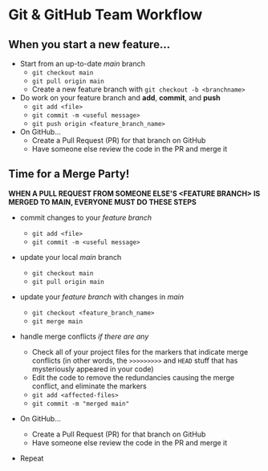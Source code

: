 # Git & GitHub Team Workflow

## When you start a new feature...

- Start from an up-to-date _main_ branch
  - `git checkout main`
  - `git pull origin main`
  - Create a new feature branch with `git checkout -b <branchname>`
- Do work on your feature branch and **add**, **commit**, and **push**
  - `git add <file>`
  - `git commit -m <useful message>`
  - `git push origin <feature_branch_name>`
- On GitHub...
  - Create a Pull Request (PR) for that branch on GitHub
  - Have someone else review the code in the PR and merge it

## Time for a Merge Party!

**WHEN A PULL REQUEST FROM SOMEONE ELSE'S \<FEATURE BRANCH> IS MERGED TO MAIN, EVERYONE MUST DO THESE STEPS**

- commit changes to your _feature branch_
  - `git add <file>`
  - `git commit -m <useful message>`
- update your local _main_ branch
  - `git checkout main`
  - `git pull origin main`
- update your _feature branch_ with changes in _main_
  - `git checkout <feature_branch_name>`
  - `git merge main`
- handle merge conflicts _if there are any_

  - Check all of your project files for the markers that indicate merge conflicts (in other words, the `>>>>>>>>>` and `HEAD` stuff that has mysteriously appeared in your code)
  - Edit the code to remove the redundancies causing the merge conflict, and eliminate the markers
  - `git add <affected-files>`
  - `git commit -m "merged main"`

- On GitHub...
  - Create a Pull Request (PR) for that branch on GitHub
  - Have someone else review the code in the PR and merge it
- Repeat
